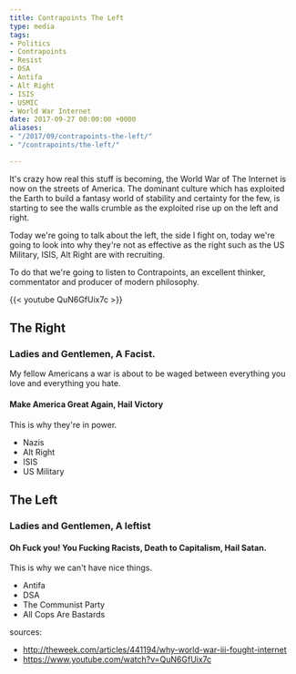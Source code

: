 ```yaml
---
title: Contrapoints The Left
type: media
tags:
- Politics
- Contrapoints
- Resist
- DSA
- Antifa
- Alt Right
- ISIS
- USMIC
- World War Internet
date: 2017-09-27 00:00:00 +0000
aliases:
- "/2017/09/contrapoints-the-left/"
- "/contrapoints/the-left/"

---
```

It's crazy how real this stuff is becoming, the World War of The Internet is now on the streets of America. The dominant culture which has exploited the Earth to build a fantasy world of stability and certainty for the few, is starting to see the walls crumble as the exploited rise up on the left and right.

Today we're going to talk about the left, the side I fight on, today we're going to look into why they're not as effective as the right such as the US Military, ISIS, Alt Right are with recruiting.

To do that we're going to listen to Contrapoints, an excellent thinker, commentator and producer of modern philosophy.

{{< youtube QuN6GfUix7c >}}

## The Right

### Ladies and Gentlemen, A Facist.

My fellow Americans a war is about to be waged between everything you love and everything you hate.

#### Make America Great Again, Hail Victory

This is why they're in power.

- Nazis
- Alt Right
- ISIS
- US Military

## The Left

### Ladies and Gentlemen, A leftist

#### Oh Fuck you! You Fucking Racists, Death to Capitalism, Hail Satan.

This is why we can't have nice things.

- Antifa
- DSA
- The Communist Party
- All Cops Are Bastards

sources:

- http://theweek.com/articles/441194/why-world-war-iii-fought-internet
- https://www.youtube.com/watch?v=QuN6GfUix7c
